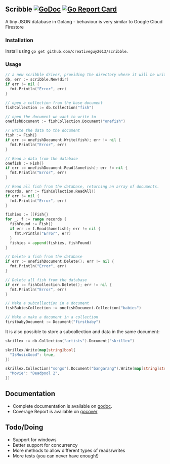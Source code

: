 Scribble [![GoDoc](https://godoc.org/github.com/boltdb/bolt?status.svg)](http://godoc.org/github.com/creativeguy2013/scribble) [![Go Report Card](https://goreportcard.com/badge/github.com/creativeguy2013/scribble)](https://goreportcard.com/report/github.com/creativeguy2013/scribble)
--------

A tiny JSON database in Golang - behaviour is very similar to Google Cloud Firestore


### Installation

Install using `go get github.com/creativeguy2013/scribble`.

### Usage

```go
// a new scribble driver, providing the directory where it will be writing to
db, err := scribble.New(dir)
if err != nil {
  fmt.Println("Error", err)
}

// open a collection from the base document
fishCollection := db.Collection("fish")

// open the document we want to write to
onefishDocument := fishCollection.Document("onefish")

// write the data to the document
fish := Fish{}
if err := onefishDocument.Write(fish); err != nil {
  fmt.Println("Error", err)
}

// Read a data from the database
onefish := Fish{}
if err := onefishDocument.Read(&onefish); err != nil {
  fmt.Println("Error", err)
}

// Read all fish from the database, returning an array of documents.
records, err := fishCollection.ReadAll()
if err != nil {
  fmt.Println("Error", err)
}

fishies := []Fish{}
for _, f := range records {
  fishFound := Fish{}
  if err := f.Read(&onefish); err != nil {
    fmt.Println("Error", err)
  }
  fishies = append(fishies, fishFound)
}

// Delete a fish from the database
if err := onefishDocument.Delete(); err != nil {
  fmt.Println("Error", err)
}

// Delete all fish from the database
if err := fishCollection.Delete(); err != nil {
  fmt.Println("Error", err)
}

// Make a subcollection in a document
fishBabiesCollection := onefishDocument.Collection("babies")

// Make a make a document in a collection
firstbabyDocument := Document("firstbaby")

```

It is also possible to store a subcollection and data in the same document:

```go
skrillex := db.Collection("artists").Document("skrillex")

skrillex.Write(map[string]bool{
  "IsMusicGood": true,
})

skrillex.Collection("songs").Document("bangarang").Write(map[string]string{
  "Movie": "Deadpool 2",
})
```


## Documentation
- Complete documentation is available on [godoc](http://godoc.org/github.com/creativeguy2013/scribble).
- Coverage Report is available on [gocover](https://gocover.io/github.com/creativeguy2013/scribble)

## Todo/Doing
- Support for windows
- Better support for concurrency
- More methods to allow different types of reads/writes
- More tests (you can never have enough!)
